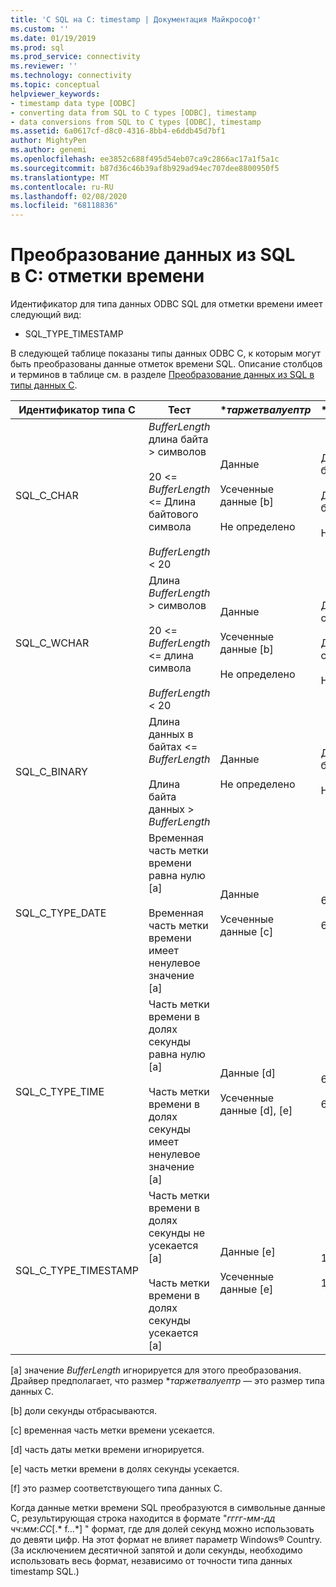 ```yaml
---
title: 'С SQL на C: timestamp | Документация Майкрософт'
ms.custom: ''
ms.date: 01/19/2019
ms.prod: sql
ms.prod_service: connectivity
ms.reviewer: ''
ms.technology: connectivity
ms.topic: conceptual
helpviewer_keywords:
- timestamp data type [ODBC]
- converting data from SQL to C types [ODBC], timestamp
- data conversions from SQL to C types [ODBC], timestamp
ms.assetid: 6a0617cf-d8c0-4316-8bb4-e6ddb45d7bf1
author: MightyPen
ms.author: genemi
ms.openlocfilehash: ee3852c688f495d54eb07ca9c2866ac17a1f5a1c
ms.sourcegitcommit: b87d36c46b39af8b929ad94ec707dee8800950f5
ms.translationtype: MT
ms.contentlocale: ru-RU
ms.lasthandoff: 02/08/2020
ms.locfileid: "68118836"
---
```

# <a name="sql-to-c-timestamp"></a>Преобразование данных из SQL в C: отметки времени

Идентификатор для типа данных ODBC SQL для отметки времени имеет следующий вид:

- SQL_TYPE_TIMESTAMP  

В следующей таблице показаны типы данных ODBC C, к которым могут быть преобразованы данные отметок времени SQL. Описание столбцов и терминов в таблице см. в разделе [Преобразование данных из SQL в типы данных C](../../../odbc/reference/appendixes/converting-data-from-sql-to-c-data-types.md).  

|Идентификатор типа C|Тест|**таржетвалуептр*|**StrLen_or_IndPtr*|SQLSTATE|  
|-----------------------|----------|------------------------|----------------------------|--------------|  
|SQL_C_CHAR|*BufferLength* длина байта > символов<br /><br /> 20 <= *BufferLength* <= Длина байтового символа<br /><br /> *BufferLength* < 20|Данные<br /><br /> Усеченные данные [b]<br /><br /> Не определено|Длина данных в байтах<br /><br /> Длина данных в байтах<br /><br /> Не определено|Недоступно<br /><br /> 01004<br /><br /> 22003|  
|SQL_C_WCHAR|Длина *BufferLength* > символов<br /><br /> 20 <= *BufferLength* <= длина символа<br /><br /> *BufferLength* < 20|Данные<br /><br /> Усеченные данные [b]<br /><br /> Не определено|Длина данных в символах<br /><br /> Длина данных в символах<br /><br /> Не определено|Недоступно<br /><br /> 01004<br /><br /> 22003|  
|SQL_C_BINARY|Длина данных в байтах <= *BufferLength*<br /><br /> Длина байта данных > *BufferLength*|Данные<br /><br /> Не определено|Длина данных в байтах<br /><br /> Не определено|Недоступно<br /><br /> 22003|  
|SQL_C_TYPE_DATE|Временная часть метки времени равна нулю [a]<br /><br /> Временная часть метки времени имеет ненулевое значение [a]|Данные<br /><br /> Усеченные данные [c]|6 [f]<br /><br /> 6 [f]|Недоступно<br /><br /> 01S07|  
|SQL_C_TYPE_TIME|Часть метки времени в долях секунды равна нулю [a]<br /><br /> Часть метки времени в долях секунды имеет ненулевое значение [a]|Данные [d]<br /><br /> Усеченные данные [d], [e]|6 [f]<br /><br /> 6 [f]|Недоступно<br /><br /> 01S07|  
|SQL_C_TYPE_TIMESTAMP|Часть метки времени в долях секунды не усекается [a]<br /><br /> Часть метки времени в долях секунды усекается [a]|Данные [e]<br /><br /> Усеченные данные [e]|16 [f]<br /><br /> 16 [f]|Недоступно<br /><br /> 01S07|  

 [a] значение *BufferLength* игнорируется для этого преобразования. Драйвер предполагает, что размер **таржетвалуептр* — это размер типа данных C.  
  
 [b] доли секунды отбрасываются.  
  
 [c] временная часть метки времени усекается.  
  
 [d] часть даты метки времени игнорируется.  
  
 [e] часть метки времени в долях секунды усекается.  
  
 [f] это размер соответствующего типа данных C.  

Когда данные метки времени SQL преобразуются в символьные данные C, результирующая строка находится в формате "*гггг*-*мм*-*дд* *чч*:*мм*:*СС*[.* f...*] " формат, где для долей секунд можно использовать до девяти цифр. На этот формат не влияет параметр Windows® Country. (За исключением десятичной запятой и доли секунды, необходимо использовать весь формат, независимо от точности типа данных timestamp SQL.)
